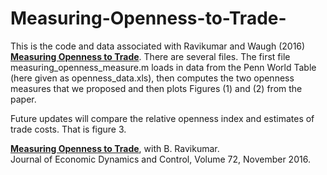 # Measuring-Openness-to-Trade-
This is the code and data associated with Ravikumar and Waugh (2016) [**Measuring Openness to Trade**](http://www.waugheconomics.com/uploads/2/2/5/6/22563786/measuring_openness.pdf). There are several files. The first file measuring_openness_measure.m loads in data from the Penn World Table (here given as openness_data.xls), then computes the two openness measures that we proposed and then plots Figures (1) and (2) from the paper.  

Future updates will compare the relative openness index and estimates of trade costs. That is figure 3.

[**Measuring Openness to Trade**](http://www.waugheconomics.com/uploads/2/2/5/6/22563786/measuring_openness.pdf), with B. Ravikumar.    <br>
Journal of Economic Dynamics and Control, Volume 72, November 2016.
